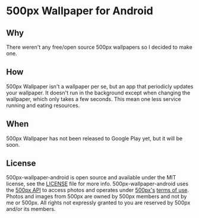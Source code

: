# 500px Wallpaper for Android

## Why

There weren't any free/open source 500px wallpapers so I decided to make one.

## How

500px Wallpaper isn't a wallpaper per se, but an app that periodicly updates your wallpaper.
It doesn't run in the background except when changing the wallpaper, which only takes a few seconds.
This mean one less service running and eating resources.

## When

500px Wallpaper has not been released to Google Play yet, but it will be soon.

## License

500px-wallpaper-android is open source and available under the MIT license, see the [LICENSE](LICENSE) file for more info.
500px-wallpaper-android uses the [500px API](http://developers.500px.com/) to access photos and operates under [500px's](http://500px.com/)
[terms of use](https://github.com/500px/api-documentation/blob/master/basics/terms_of_use.md). Photos and images from 500px are owned by 500px
members and not by me or 500px. All rights not expressly granted to you are reserved by 500px and/or its members.
